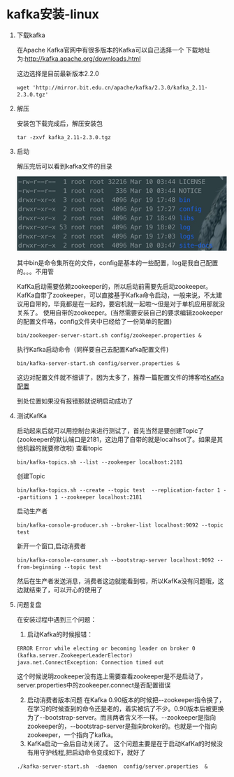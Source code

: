 # kafka安装-linux

1. 下载kafka

    在Apache Kafka官网中有很多版本的Kafka可以自己选择一个 下载地址为:http://kafka.apache.org/downloads.html

    这边选择是目前最新版本2.2.0
    ```
    wget 'http://mirror.bit.edu.cn/apache/kafka/2.3.0/kafka_2.11-2.3.0.tgz'
    ```
2. 解压

    安装包下载完成后，解压安装包
    ```
    tar -zxvf kafka_2.11-2.3.0.tgz
    ```
3. 启动

    解压完后可以看到kafka文件的目录

    ![kafka文件目录](https://raw.githubusercontent.com/fightcrap/javaStudy/master/image/kafka/install/dir.png)
    
    其中bin是命令集所在的文件，config是基本的一些配置，log是我自己配置的。。。不用管

    KafKa启动需要依赖zookeeper的，所以启动前需要先启动zookeeper。KafKa自带了zookeeper，可以直接基于Kafka命令启动，一般来说，不太建议用自带的，毕竟都是在一起的，要宕机就一起啦～但是对于单机应用那就没关系了。
    使用自带的zookeeper。(当然需要安装自己的要求编辑zookeeper的配置文件咯，config文件夹中已经给了一份简单的配置)
    ```
    bin/zookeeper-server-start.sh config/zookeeper.properties & 
    ```

    执行Kafka启动命令（同样要自己去配置Kafka配置文件)
    ```
    bin/kafka-server-start.sh config/server.properties & 
    ```
    这边对配置文件就不细讲了，因为太多了，推荐一篇配置文件的博客哈[KafKa配置](https://my.oschina.net/remainsu/blog/1557023)

    到处位置如果没有报错那就说明启动成功了
4. 测试KafKa

    启动起来后就可以用控制台来进行测试了，首先当然是要创建Topic了(zookeeper的默认端口是2181，这边用了自带的就是localhsot了。如果是其他机器的就要修改啦)
    查看topic
    ```
    bin/kafka-topics.sh --list --zookeeper localhost:2181
    ```

    创建Topic
    ```
    bin/kafka-topics.sh --create --topic test  --replication-factor 1 --partitions 1 --zookeeper localhost:2181
    ```
    启动生产者
    ```
    bin/kafka-console-producer.sh --broker-list localhost:9092 --topic test
    ```

    新开一个窗口,启动消费者
    ```
    bin/kafka-console-consumer.sh --bootstrap-server localhost:9092 --from-beginning --topic test
    ```

    然后在生产者发送消息，消费者这边就能看到啦，所以KafKa没有问题哦，这边就结束了，可以开心的使用了

5. 问题复盘

    在安装过程中遇到三个问题：
    1. 启动Kafka的时候报错：
    ```
    ERROR Error while electing or becoming leader on broker 0 (kafka.server.ZookeeperLeaderElector)
    java.net.ConnectException: Connection timed out
    ```
    这个时候说明zookeeper没有连上需要查看zookeeper是不是启动了，server.properties中的zookeeper.connect是否配置错误

    2. 启动消费者版本问题
    在Kafka 0.90版本的时候把--zookeeper指令换了，在学习的时候查到的命令还是老的，着实被坑了不少。0.90版本后被更换为了--bootstrap-server。而且两者含义不一样。--zookeeper是指向zookeeper的，--bootstrap-server是指向broker的。也就是一个指向zookeeper，一个指向了kafka。
    3. KafKa启动一会后自动关闭了。
    这个问题主要是在于启动KafKa的时候没有用守护线程,把启动命令变成如下，就好了
    ```
    ./kafka-server-start.sh  -daemon  config/server.properties  &
    ```





